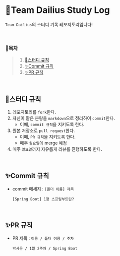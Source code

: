 # 💯Team Dailius Study Log
`Team Dailius`의 스터디 기록 레포지토리입니다!

<br>

### <strong>🌷목차</strong>

> 1. [🎯스터디 규칙](#🎯스터디-규칙)
> 2. [✨Commit 규칙](#✨Commit-규칙)
> 3. [✨PR 규칙](#✨pr-규칙) <br>

<br>

## 🎯스터디 규칙
1. 레포지토리를 `fork`한다.
2. 자신이 맡은 분량을 `markdown`으로 정리하여 `commit`한다.
    - 이때, `commit 규칙`을 지키도록 한다.
3. 원본 저장소로 `pull request`한다.
    - 이때, `PR 규칙`을 지키도록 한다.
    - 매주 `월요일`에 merge 예정
4. 매주 `일요일`까지 자유롭게 리뷰를 진행하도록 한다.

<br>

## ✨Commit 규칙
- commit 메세지 : `[폴더 이름] 제목`
    ```
    [Spring Boot] 1장 스프링부트란?
    ```

<br>

## ✨PR 규칙
- PR 제목 : `이름 / 폴더 이름 / 주차`
    ```
    박시은 / 1월 2주차 / Spring Boot
    ```
